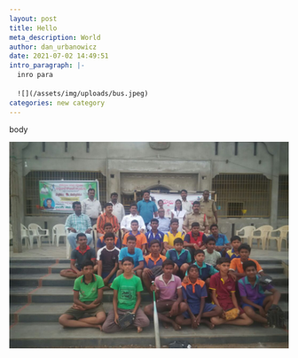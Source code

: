 ```yaml
---
layout: post
title: Hello
meta_description: World
author: dan_urbanowicz
date: 2021-07-02 14:49:51
intro_paragraph: |-
  inro para

  ![](/assets/img/uploads/bus.jpeg)
categories: new category
---
```

body

![](/assets/img/uploads/kids2.jpeg)